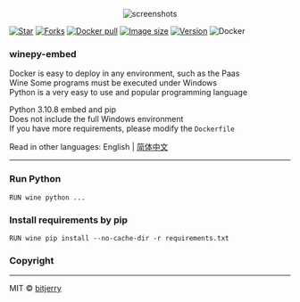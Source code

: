 <p align="center"><img src="https://cdn.jsdelivr.net/gh/bitjerry/wine-python/img/logo.png" alt="screenshots"></p>

[![Star](https://img.shields.io/github/stars/bitjerry/wine-python?logo=github&style=flat-square)](https://github.com/bitjerry/wine-python)
[![Forks](https://img.shields.io/github/forks/bitjerry/wine-python?logo=github&style=flat-square)](https://github.com/bitjerry/wine-python)
[![Docker pull](https://img.shields.io/docker/pulls/idiotdocker/winepy-embed?logo=docker&style=flat-square)](https://hub.docker.com/r/idiotdocker/winepy-embed)
[![Image size](https://img.shields.io/docker/image-size/idiotdocker/winepy-embed?logo=docker&style=flat-square)](https://hub.docker.com/r/idiotdocker/winepy-embed)
[![Version](https://img.shields.io/docker/v/idiotdocker/winepy-embed?logo=docker&sort=semver&style=flat-square)](https://hub.docker.com/r/idiotdocker/winepy-embed)
![Docker](https://img.shields.io/github/license/bitjerry/wine-python?style=flat-square)  

### winepy-embed

Docker is easy to deploy in any environment, such as the Paas  
Wine Some programs must be executed under Windows  
Python is a very easy to use and popular programming language

Python 3.10.8 embed and pip  
Does not include the full Windows environment  
If you have more requirements, please modify the `Dockerfile`

Read in other languages: English | [简体中文](https://github.com/bitjerry/wine-python/blob/main/README.zh_cn.md)

---

### Run Python
```shell
RUN wine python ...
```

### Install requirements by pip
```shell
RUN wine pip install --no-cache-dir -r requirements.txt
```

### Copyright

---
MIT © [bitjerry](https://github.com/bitjerry/wine-python/blob/main/LICENSE)

